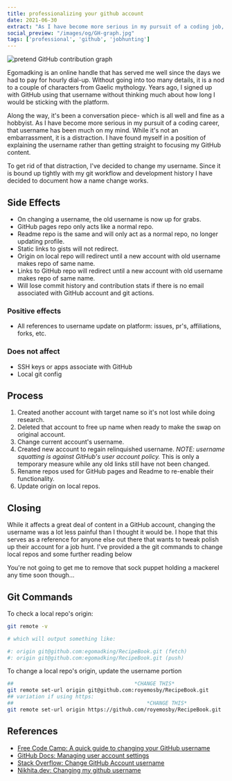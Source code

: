 ```yaml
---
title: professionalizing your github account
date: 2021-06-30
extract: "As I have become more serious in my pursuit of a coding job, that username has been much on my mind. While it's not an embarrassment, it is a distraction."
social_preview: "/images/og/GH-graph.jpg" 
tags: ['professional', 'github', 'jobhunting']
---
```


<img src="/images/og/GH-graph.jpg" alt="pretend GitHub contribution graph"/>

Egomadking is an online handle that has served me well since the days we had to pay for hourly dial-up. Without going into too many details, it is a nod to a couple of characters from Gaelic mythology. Years ago, I signed up with GitHub using that username without thinking much about how long I would be sticking with the platform.

Along the way, it's been a conversation piece- which is all well and fine as a hobbyist. As I have become more serious in my pursuit of a coding career, that username has been much on my mind. While it's not an embarrassment, it is a distraction. I have found myself in a position of explaining the username rather than getting straight to focusing my GitHub content.

To get rid of that distraction, I've decided to change my username. Since it is bound up tightly with my git workflow and development history I have decided to document how a name change works.

## Side Effects

- On changing a username, the old username is now up for grabs.
- GitHub pages repo only acts like a normal repo.
- Readme repo is the same and will only act as a normal repo, no longer updating profile.
- Static links to gists will not redirect.
- Origin on local repo will redirect until a new account with old username makes repo of same name.
- Links to GitHub repo will redirect until a new account with old username makes repo of same name.
- Will lose commit history and contribution stats if there is no email associated with GitHub account and git actions.

### Positive effects

- All references to username update on platform: issues, pr's, affiliations, forks, etc.

### Does not affect

- SSH keys or apps associate with GitHub
- Local git config

## Process

1. Created another account with target name so it's not lost while doing research.
2. Deleted that account to free up name when ready to make the swap on original account.
3. Change current account's username.
4. Created new account to regain relinquished username. *NOTE: username squatting is against GitHub's user account policy.* This is only a temporary measure while any old links still have not been changed.
5. Rename repos used for GitHub pages and Readme to re-enable their functionality.
6. Update origin on local repos.

## Closing

While it affects a great deal of content in a GitHub account, changing the username was a lot less painful than I thought it would be. I hope that this serves as a reference for anyone else out there that wants to tweak polish up their account for a job hunt. I've provided a the git commands to change local repos and some further reading below

You're not going to get me to remove that sock puppet holding a mackerel any time soon though...

## Git Commands

To check a local repo's origin:

```bash
git remote -v

# which will output something like:

#: origin git@github.com:egomadking/RecipeBook.git (fetch)
#: origin git@github.com:egomadking/RecipeBook.git (push)
```
To change a local repo's origin, update the username portion

```bash
##                                       *CHANGE THIS*
git remote set-url origin git@github.com:royemosby/RecipeBook.git
## variation if using https:
##                                           *CHANGE THIS*
git remote set-url origin https://github.com/royemosby/RecipeBook.git
```

## References

- [Free Code Camp: A quick guide to changing your GitHub username](https://www.freecodecamp.org/news/a-quick-guide-to-changing-your-github-username/)
- [GitHub Docs: Managing user account settings](https://docs.github.com/en/github/setting-up-and-managing-your-github-user-account/managing-user-account-settings)
- [Stack Overflow: Change GitHub Account username](https://stackoverflow.com/questions/9191918/change-github-account-username)
- [Nikhita.dev: Changing my github username](https://www.nikhita.dev/changing-my-github-username)



